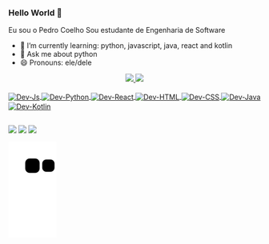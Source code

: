 ### Hello World 👋

Eu sou o Pedro Coelho
Sou estudante de Engenharia de Software

- 🌱 I’m currently learning: python, javascript, java, react and kotlin
- 💬 Ask me about python
- 😄 Pronouns: ele/dele

<div align="center">
  <a href="https://github.com/pedrojgcoelho">
  <img height="180em" src="https://github-readme-stats.vercel.app/api?username=pedrojgcoelho&show_icons=true&theme=dracula&include_all_commits=true&count_private=true">
  <img height="180em" src="https://github-readme-stats.vercel.app/api/top-langs/?username=pedrojgcoelho&layout=compact&langs_count=7&theme=dracula">
</div>
  
<div style="display: inline_block"><br>
  <img align="center" alt="Dev-Js" height="30" width="40" src="https://cdn.jsdelivr.net/gh/devicons/devicon@latest/icons/javascript/javascript-original.svg">
  <img align="center" alt="Dev-Python" height="30" width="40" src="https://cdn.jsdelivr.net/gh/devicons/devicon@latest/icons/python/python-original.svg">
  <img align="center" alt="Dev-React" height="30" width="40" src="https://cdn.jsdelivr.net/gh/devicons/devicon@latest/icons/react/react-original.svg">
  <img align="center" alt="Dev-HTML" height="30" width="40" src="https://cdn.jsdelivr.net/gh/devicons/devicon@latest/icons/html5/html5-original-wordmark.svg">
  <img align="center" alt="Dev-CSS" height="30" width="40" src="https://cdn.jsdelivr.net/gh/devicons/devicon@latest/icons/css3/css3-original-wordmark.svg">
  <img align="center" alt="Dev-Java" height="30" width="40" src="https://cdn.jsdelivr.net/gh/devicons/devicon@latest/icons/java/java-original-wordmark.svg">
  <img align="center" alt="Dev-Kotlin" height="30" width="40" src="https://cdn.jsdelivr.net/gh/devicons/devicon@latest/icons/kotlin/kotlin-original-wordmark.svg">
</div>

  
##


<div>
  <a href = "mailto:pedrojosecoelho@gmail.com"><img src="https://img.shields.io/badge/Gmail-D14836?style=for-the-badge&logo=gmail&logoColor=white" target="_blank"></a>
  <a href = "https://www.linkedin.com/in/pedro-jose-coelho-67b3a1192/" target="_blank"><img src="https://img.shields.io/badge/LinkedIn-0077B5?style=for-the-badge&logo=linkedin&logoColor=white" target="_blank"></a>
  <a href = "https://wa.me/5532998374377 target="_blank"><img src="https://img.shields.io/badge/WhatsApp-25D366?style=for-the-badge&logo=whatsapp&logoColor=white" target="_blank"></a>


  ![Snake animation](https://github.com/pedrojgcoelho/pedrojgcoelho/blob/output/github-contribution-grid-snake.svg)
  
</div>
